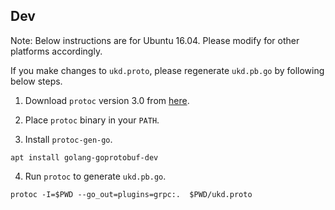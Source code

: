 
## Dev

Note: Below instructions are for Ubuntu 16.04. Please modify for other platforms accordingly.

If you make changes to ``ukd.proto``, please regenerate ``ukd.pb.go`` by following below steps.

1. Download ``protoc`` version 3.0 from [here](https://github.com/google/protobuf/releases).

2. Place ``protoc`` binary in your ``PATH``.

3. Install ``protoc-gen-go``.

```
apt install golang-goprotobuf-dev
```

4. Run ``protoc`` to generate ``ukd.pb.go``.

```
protoc -I=$PWD --go_out=plugins=grpc:.  $PWD/ukd.proto
```

